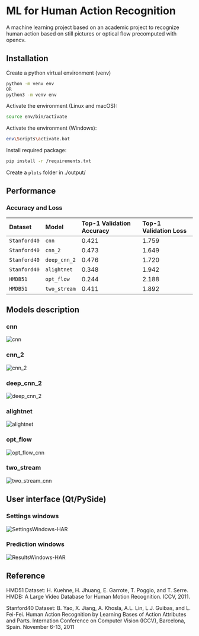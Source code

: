 
# ML for Human Action Recognition

A machine learning project based on an academic project to recognize human action based on still pictures or optical flow precomputed with opencv.

## Installation

Create a python virtual environment (venv)

```bash
python -m venv env
OR
python3 -m venv env
```

Activate the environment (Linux and macOS):
```bash
source env/bin/activate
```

Activate the environment (Windows):
```bash
env\Scripts\activate.bat
```

Install required package:

```bash
pip install -r /requirements.txt
```

Create a `plots` folder in ./output/

## Performance

### Accuracy and Loss
| Dataset         | Model         | Top-1 Validation Accuracy      | Top-1 Validation Loss      |
| :--------       | :-------      | :---------                     |:-----                      |
| `Stanford40`    | `cnn`         | 0.421                          | 1.759                      |
| `Stanford40`    | `cnn_2`       | 0.473                          | 1.649                      |
| `Stanford40`    | `deep_cnn_2`  | 0.476                          | 1.720                      |
| `Stanford40`    | `alightnet`   | 0.348                          | 1.942                      |
| `HMDB51`        | `opt_flow`    | 0.244                          | 2.188                      |
| `HMDB51`        | `two_stream`  | 0.411                          | 1.892                      |

## Models description

### cnn
![cnn](https://github.com/user-attachments/assets/7e4d9ea9-f0b8-4240-a115-8ef9f7771569)

### cnn_2
![cnn_2](https://github.com/user-attachments/assets/24117d6f-e464-4ca7-b35a-acbd6c2266e2)

### deep_cnn_2
![deep_cnn_2](https://github.com/user-attachments/assets/67e052d5-b8d9-4d88-8b3f-e8ee77ca93e0)

### alightnet
![alightnet](https://github.com/user-attachments/assets/e2f317ee-6aad-4d8c-ab51-d906a99c38de)

### opt_flow
![opt_flow_cnn](https://github.com/user-attachments/assets/e88edc61-8cfd-490b-ab3f-32e4ddeabb3f)

### two_stream
![two_stream_cnn](https://github.com/user-attachments/assets/9312359f-b134-405e-8b24-ad03a560fccc)

## User interface (Qt/PySide)

### Settings windows

![SettingsWindows-HAR](https://github.com/user-attachments/assets/d6b36e64-4d67-44d6-9f0a-47e6860cd000)

### Prediction windows

![ResultsWindows-HAR](https://github.com/user-attachments/assets/925bf647-dfd5-4212-807e-b35e36d66ff9)

## Reference
HMD51 Dataset:
H. Kuehne, H. Jhuang, E. Garrote, T. Poggio, and T. Serre. HMDB: A Large Video Database for Human Motion Recognition. ICCV, 2011.

Stanford40 Dataset:
B. Yao, X. Jiang, A. Khosla, A.L. Lin, L.J. Guibas, and L. Fei-Fei. Human Action Recognition by Learning Bases of Action Attributes and Parts. Internation Conference on Computer Vision (ICCV), Barcelona, Spain. November 6-13, 2011
